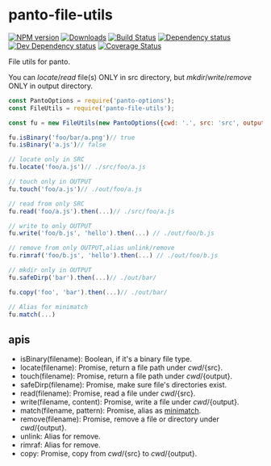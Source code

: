 # panto-file-utils
[![NPM version][npm-image]][npm-url] [![Downloads][downloads-image]][npm-url] [![Build Status][travis-image]][travis-url] [![Dependency status][david-dm-image]][david-dm-url] [![Dev Dependency status][david-dm-dev-image]][david-dm-dev-url] [![Coverage Status][coveralls-image]][coveralls-url]

File utils for panto.

You can _locate_/_read_ file(s) ONLY in src directory, but _mkdir_/_write_/_remove_ ONLY in output directory.

```js
const PantoOptions = require('panto-options');
const FileUtils = require('panto-file-utils');

const fu = new FileUtils(new PantoOptions({cwd: '.', src: 'src', output: 'out'}));

fu.isBinary('foo/bar/a.png')// true
fu.isBinary('a.js')// false

// locate only in SRC
fu.locate('foo/a.js')// ./src/foo/a.js

// touch only in OUTPUT
fu.touch('foo/a.js')// ./out/foo/a.js

// read from only SRC
fu.read('foo/a.js').then(...)// ./src/foo/a.js

// write to only OUTPUT
fu.write('foo/b.js', 'hello').then(...) // ./out/foo/b.js

// remove from only OUTPUT,alias unlink/remove
fu.rimraf('foo/b.js', 'hello').then(...) // ./out/foo/b.js

// mkdir only in OUTPUT
fu.safeDirp('bar').then(...)// ./out/bar/

fu.copy('foo', 'bar').then(...)// ./out/bar/

// Alias for minimatch
fu.match(...)
```

## apis
 - isBinary(filename): Boolean, if it's a binary file type.
 - locate(filename): Promise, return a file path under ${cwd}/${src}.
 - touch(filename): Promise, return a file path under ${cwd}/${output}.
 - safeDirp(filename): Promise, make sure file's directories exist.
 - read(filename): Promise, read a file under ${cwd}/${src}.
 - write(filename, content): Promise, write a file under ${cwd}/${output}.
 - match(filename, pattern): Promise, alias as [minimatch](https://www.npmjs.com/package/minimatch).
 - remove(filename): Promise, remove a file or directory under ${cwd}/${output}.
 - unlink: Alias for remove.
 - rimraf: Alias for remove.
 - copy: Promise, copy from ${cwd}/${src} to ${cwd}/${output}.

[npm-url]: https://npmjs.org/package/panto-file-utils
[downloads-image]: http://img.shields.io/npm/dm/panto-file-utils.svg
[npm-image]: http://img.shields.io/npm/v/panto-file-utils.svg
[travis-url]: https://travis-ci.org/pantojs/panto-file-utils
[travis-image]: http://img.shields.io/travis/pantojs/panto-file-utils.svg
[david-dm-url]:https://david-dm.org/pantojs/panto-file-utils
[david-dm-image]:https://david-dm.org/pantojs/panto-file-utils.svg
[david-dm-dev-url]:https://david-dm.org/pantojs/panto-file-utils#info=devDependencies
[david-dm-dev-image]:https://david-dm.org/pantojs/panto-file-utils/dev-status.svg
[coveralls-image]:https://coveralls.io/repos/github/pantojs/panto-file-utils/badge.svg?branch=master
[coveralls-url]:https://coveralls.io/github/pantojs/panto-file-utils?branch=master